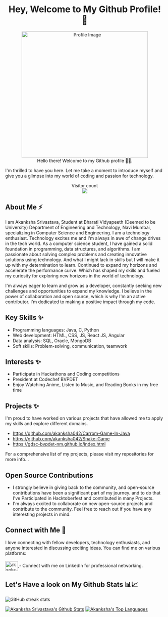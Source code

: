 
<h1 align="center"> Hey, Welcome to My Github Profile! 💫 </h1>


<!--
**akanksha042/akanksha042** is a ✨ _special_ ✨ repository because its `README.md` (this file) appears on your GitHub profile.

Here are some ideas to get you started:

- 🔭 I’m currently working on ...
- 🌱 I’m currently learning ...
- 👯 I’m looking to collaborate on ...
- 🤔 I’m looking for help with ...
- 💬 Ask me about ...
- 📫 How to reach me: ...
- 😄 Pronouns: ...
- ⚡ Fun fact: ...
-->

<div align="center">
  <img src="akankshaProfile.gif" alt="Profile Image" width="400" height="400"> 
</div>


<div align="center">Hello there! Welcome to my Github profile 🙋‍♀️.</div>

I'm thrilled to have you here. Let me take a moment to introduce myself and give you a glimpse into my world of coding and passion for technology.

<p align="center"> 
  Visitor count<br>
  <img src="https://profile-counter.glitch.me/akanksha042/count.svg" />
</p>

## About Me ⚡

I am Akanksha Srivastava, Student at Bharati Vidyapeeth (Deemed to be University) Department of Engineering and Technology, Navi Mumbai, specializing in Computer Science and Engineering. I am a technology enthusiast. Technology excites me and I'm always in awe of change drives in the tech world. 
As a computer science student, I have gained a solid foundation in programming, data structures, and algorithms. I am passionate about solving complex problems and creating innovative solutions using technology. And what I might lack in skills but I will make it up with my determination to learn. Continued to expand my horizons and accelerate the performance curve. Which has shaped my skills and fueled my curiosity for exploring new horizons in the world of technology.

I'm always eager to learn and grow as a developer, constantly seeking new challenges and opportunities to expand my knowledge. I believe in the power of collaboration and open source, which is why I'm an active contributor. I'm dedicated to making a positive impact through my code.

## Key Skills ✨
- Programming languages: Java, C, Python
- Web development: HTML, CSS, JS, React JS, Angular
- Data analysis: SQL, Oracle, MongoDB
- Soft skills: Problem-solving, communication, teamwork

## Interests ✨
- Participate in Hackathons and Coding competitions
- President at Codechef BVPDET 
- Enjoy Watching Anime, Listen to Music, and Reading Books in my free time

## Projects ✨

I'm proud to have worked on various projects that have allowed me to apply my skills and explore different domains. 
- https://github.com/akanksha042/Carrom-Game-In-Java
- https://github.com/akanksha042/Snake-Game
- https://gdsc-bvpdet-nm.github.io/index.html

For a comprehensive list of my projects, please visit my repositories for more info... 

## Open Source Contributions

- I strongly believe in giving back to the community, and open-source contributions have been a significant part of my journey. 
and to do that I've Participated in Hacktoberfest and contributed in many Projects.
- I'm always excited to collaborate on new open-source projects and contribute to the community. Feel free to reach out if you have any interesting projects in mind.

## Connect with Me 🌟

<p align = "left"

I love connecting with fellow developers, technology enthusiasts, and anyone interested in discussing exciting ideas. You can find me on various platforms:
<br> </br>
<a href="https://www.linkedin.com/in/akanksha-srivastava-23413a225/" target="blank"><img align="center" src="https://raw.githubusercontent.com/rahuldkjain/github-profile-readme-generator/master/src/images/icons/Social/linked-in-alt.svg" alt="akanksha-srivastava" height="30" width="40" /> </a> - Connect with me on LinkedIn for professional networking.

  </p>


## Let's Have a look on My Github Stats 📊📈

![GitHub streak stats](https://github-readme-streak-stats.herokuapp.com/?user=akanksha042)  

<a href="https://github.com/akanksha042/github-readme-stats"><img alt="Akanksha Srivastava's Github Stats" src="https://github-readme-stats.vercel.app/api?username=akanksha042&show_icons=true&count_private=true&theme=react&hide_border=true&bg_color=0D1117" /></a> 
<a href="https://github.com/akanksha042/github-readme-stats"><img alt="Akanksha's Top Languages" src="https://github-readme-stats.vercel.app/api/top-langs/?username=akanksha042&langs_count=8&count_private=true&layout=compact&theme=react&hide_border=true&bg_color=0D1117" /></a>
<br/>
<br/>

